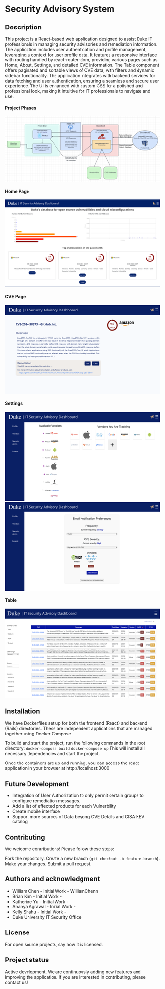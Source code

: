 # Security Advisory System


## Description
This project is a React-based web application designed to assist Duke IT professionals in managing security advisories and remediation information. The application includes user authentication and profile management, leveraging a context for user profile data. It features a responsive interface with routing handled by react-router-dom, providing various pages such as Home, About, Settings, and detailed CVE information. The Table component offers paginated and sortable views of CVE data, with filters and dynamic sidebar functionality. The application integrates with backend services for data fetching and user authentication, ensuring a seamless and secure user experience. The UI is enhanced with custom CSS for a polished and professional look, making it intuitive for IT professionals to navigate and use.


#### Project Phases
![image info](front-end/public/Projectphases.png)
#### Home Page
![image info](front-end/public/Screenshotofhomepage.png)
#### CVE Page
![image info](front-end/public/Screenshotoflearnmore.png)
#### Settings
![image info](front-end/public/Screenshotofvendors.png)
![image info](front-end/public/Screenshotofnotifications.png)
#### Table
![image info](front-end/public/Screenshotoftable.png)

## Installation
We have Dockerfiles set up for both the frontend (React) and backend (Rails) directories. These are independent applications that are managed together using Docker Compose.

To build and start the project, run the following commands in the root directory:
`docker-compose build`
`docker-compose up`
This will install all necessary dependencies and start the project.

Once the containers are up and running, you can access the react application in your browser at http://localhost:3000

## Future Development
- Integration of User Authorization to only permit certain groups to configure remediation messages.
- Add a list of effected products for each Vulnerbility
- Create mobile interface
- Support more sources of Data beyong CVE Details and CISA KEV catalog

## Contributing
We welcome contributions! Please follow these steps:

Fork the repository.
Create a new branch (`git checkout -b feature-branch`).
Make your changes.
Submit a pull request.

## Authors and acknowledgment
- William Chen - Initial Work - WilliamChenn
- Brian Kim - Initial Work - 
- Katherine Yu - Initial Work - 
- Ananya Agrawal - Initial Work - 
- Kelly Shahu - Initial Work - 
- Duke University IT Security Office

## License
For open source projects, say how it is licensed.

## Project status
Active development. We are continuously adding new features and improving the application. If you are interested in contributing, please contact us!
